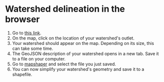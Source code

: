 # Watershed delineation in the browser

1. Go to [this link](http://htmlpreview.github.io/?https://github.com/davidbrochart/hydromap/blob/master/watershed_delineation.html).
2. On the map, click on the location of your watershed's outlet.
3. Your watershed should appear on the map. Depending on its size, this can take some time.
4. The GeoJSON description of your watershed opens in a new tab. Save it to a file on your computer.
5. Go to [mapshaper](http://www.mapshaper.org) and select the file you just saved.
6. You can now simplify your watershed's geometry and save it to a shapefile.
